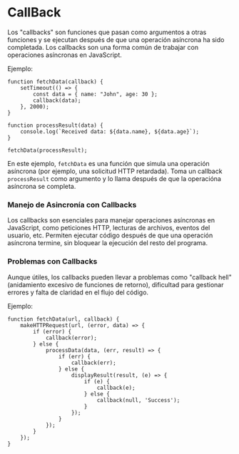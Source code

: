 # CallBack

Los "callbacks" son funciones que pasan como argumentos a otras funciones y se ejecutan después de que una operación asíncrona ha sido completada. Los callbacks son una forma común de trabajar con operaciones asíncronas en JavaScript.

Ejemplo:

```
function fetchData(callback) {
    setTimeout(() => {
        const data = { name: "John", age: 30 };
        callback(data);
    }, 2000);
}

function processResult(data) {
    console.log(`Received data: ${data.name}, ${data.age}`);
}

fetchData(processResult);
```

En este ejemplo, `fetchData` es una función que simula una operación asíncrona (por ejemplo, una solicitud HTTP retardada). Toma un callback `processResult` como argumento y lo llama después de que la operacióna asíncrona se completa.

### Manejo de Asincronía con Callbacks

Los callbacks son esenciales para manejar operaciones asíncronas en JavaScript, como peticiones HTTP, lecturas de archivos, eventos del usuario, etc. Permiten ejecutar código después de que una operación asíncrona termine, sin bloquear la ejecución del resto del programa.

### Problemas con Callbacks

Aunque útiles, los callbacks pueden llevar a problemas como "callback hell" (anidamiento excesivo de funciones de retorno), dificultad para gestionar errores y falta de claridad en el flujo del código.

Ejemplo:

```
function fetchData(url, callback) {
    makeHTTPRequest(url, (error, data) => {
        if (error) {
            callback(error);
        } else {
            processData(data, (err, result) => {
                if (err) {
                    callback(err);
                } else {
                    displayResult(result, (e) => {
                        if (e) {
                            callback(e);
                        } else {
                            callback(null, 'Success');
                        }
                    });
                }
            });
        }
    });
}
```